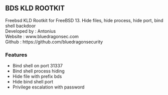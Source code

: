 <h2>BDS KLD ROOTKIT</h2>
<p>
Freebsd KLD Rootkit for FreeBSD 13. Hide files, hide process, hide port, bind shell backdoor
<br>
Developed by : Antonius
<br>
Website : www.bluedragonsec.com
<br>
Github : https://github.com/bluedragonsecurity
</p>

<p>
<h3>Features</h3>
<ul>
  <li>Bind shell on port 31337</li>
  <li>Bind shell process hiding</li>
  <li>Hide file with prefix bds</li>
  <li>Hide bind shell port</li>
  <li>Privilege escalation with password</li>
</ul>
</p>


